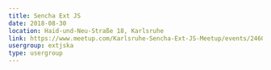 ```yaml
---
title: Sencha Ext JS
date: 2018-08-30
location: Haid-und-Neu-Straße 18, Karlsruhe
link: https://www.meetup.com/Karlsruhe-Sencha-Ext-JS-Meetup/events/246063346/
usergroup: extjska
type: usergroup
---
```

